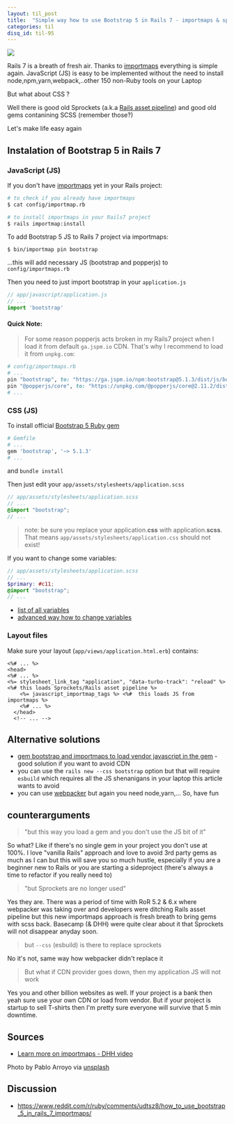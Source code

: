 ```yaml
---
layout: til_post
title:  "Simple way how to use Bootstrap 5 in Rails 7 - importmaps & sprockets"
categories: til
disq_id: til-95
---
```


![](https://images.unsplash.com/photo-1615752865424-62638daceeae?ixlib=rb-1.2.1&ixid=MnwxMjA3fDB8MHxwaG90by1wYWdlfHx8fGVufDB8fHx8&auto=format&fit=crop&w=2064&q=80)


Rails 7 is a breath of fresh air. Thanks to
[importmaps](https://github.com/rails/importmap-rails) everything is
simple again. JavaScript (JS) is easy to be implemented without the need
to install node,npm,yarn,webpack,..other 150 non-Ruby tools on your Laptop

But what about CSS ?

Well there is good old  Sprockets (a.k.a [Rails asset pipeline](https://guides.rubyonrails.org/asset_pipeline.html)) and good old gems contanining SCSS (remember those?)

Let's make life easy again

## Instalation of Bootstrap 5 in Rails 7

### JavaScript (JS)

If you don't have [importmaps](https://github.com/rails/importmap-rails) yet in your Rails project: 

```bash
# to check if you already have importmaps 
$ cat config/importmap.rb

# to install importmaps in your Rails7 project
$ rails importmap:install
```

To add Bootstrap 5 JS to Rails 7 project via importmaps:

```
$ bin/importmap pin bootstrap
```

...this will add necessary JS (bootstrap and popperjs)  to `config/importmaps.rb`

Then you need to just import bootstrap in your `application.js`

```js
// app/javascript/application.js
// ...
import 'bootstrap'
```

#### Quick Note:

> For some reason popperjs acts broken in my Rails7 project  when I load it from
> default `ga.jspm.io` CDN. That's why I recommend to load it from `unpkg.com`:

```ruby
# config/importmaps.rb
# ...
pin "bootstrap", to: "https://ga.jspm.io/npm:bootstrap@5.1.3/dist/js/bootstrap.esm.js"
pin "@popperjs/core", to: "https://unpkg.com/@popperjs/core@2.11.2/dist/esm/index.js" # use unpkg.com as ga.jspm.io contains a broken popper package
# ...
```


### CSS (JS)

To install official
[Bootstrap 5 Ruby gem](https://github.com/twbs/bootstrap-rubygem) 


```ruby
# Gemfile
# ...
gem 'bootstrap', '~> 5.1.3'
# ...
```

and `bundle install`


Then just edit your `app/assets/stylesheets/application.scss`

```scss
// app/assets/stylesheets/application.scss
// ...
@import "bootstrap";
// ...
```


> note: be sure you replace your application.**css** with application.**scss**.
> That means `app/assets/stylesheets/application.css` should not exist!

If you want to change some variables:


```scss
// app/assets/stylesheets/application.scss
// ...
$primary: #c11;
@import "bootstrap";
// ...
```

* [list of all variables](https://github.com/twbs/bootstrap-rubygem/blob/master/assets/stylesheets/bootstrap/_variables.scss)
* [advanced way how to change variables](https://github.com/twbs/bootstrap-rubygem/issues/210)


### Layout files


Make sure your layout (`app/views/application.html.erb`) contains:

```erb
<%# ... %>
<head>
<%# ... %>
<%= stylesheet_link_tag "application", "data-turbo-track": "reload" %>  <%# this loads Sprockets/Rails asset pipeline %>
    <%= javascript_importmap_tags %> <%#  this loads JS from importmaps %>
    <%# ... %>
  </head>
  <!-- ... -->
```



## Alternative solutions

* [gem bootstrap and importmaps to load vendor javascript in the gem](https://dev.to/coorasse/rails-7-bootstrap-5-and-importmaps-without-nodejs-4g8) - good solution if you want to avoid CDN
* you can use the `rails new --css bootstrap` option but that will
require `esbuild` which requires all the JS shenanigans in your laptop this article wants to
avoid
* you can use [webpacker](https://guides.rubyonrails.org/webpacker.html) but again you need node,yarn,... So, have fun

## counterarguments

> "but this way you load a gem and you don't use the JS bit of it"

So what? Like if there's no single gem in your project you don't use at 100%. I love "vanilla Rails" approach and
love to avoid 3rd party gems as much as I can but this will save you so
much hustle, especially if you are a beginner new to Rails or you are
starting a sideproject (there's always a time to refactor if you really
need to)

> "but Sprockets are no longer used"

Yes they are. There was a period of time with RoR 5.2 & 6.x where webpacker
was taking over and developers were ditching Rails asset pipeline but
this new importmaps approach is fresh breath to bring gems with scss
back. Basecamp (& DHH) were quite clear about it that Sprockets will not
disappear  anyday soon.

> but `--css` (esbuild) is there to replace sprockets

No it's not, same way how webpacker didn't replace it

> But what if CDN provider goes down, then my application JS will not work

Yes you and other billion websites as well.  If your project is a bank then yeah sure use your
own CDN or load from vendor. But if your project is
startup to sell T-shirts  then I'm pretty sure everyone will
survive that 5 min downtime.

## Sources

* [Learn more on importmaps - DHH video](https://www.youtube.com/watch?v=PtxZvFnL2i0)

Photo by Pablo Arroyo via [unsplash](https://unsplash.com/photos/_SEbdtH4ZLM)

## Discussion

* <https://www.reddit.com/r/ruby/comments/udtsz8/how_to_use_bootstrap_5_in_rails_7_importmaps/>


